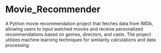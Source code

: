 # Movie_Recommender
A Python movie recommendation project that fetches data from IMDb, allowing users to input watched movies and receive personalized recommendations based on genres, directors, and casts. The project utilizes machine learning techniques for similarity calculations and data processing.
